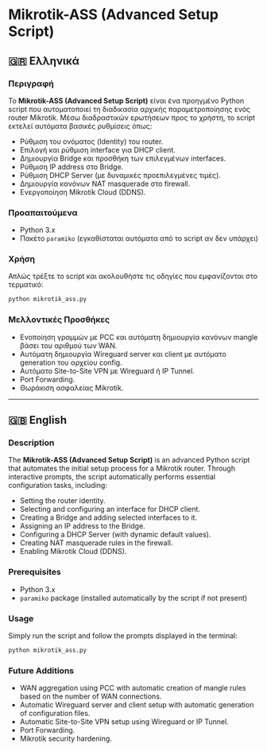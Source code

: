 # Mikrotik-ASS (Advanced Setup Script)

## 🇬🇷 Ελληνικά

### Περιγραφή
Το **Mikrotik-ASS (Advanced Setup Script)** είναι ένα προηγμένο Python script που αυτοματοποιεί τη διαδικασία αρχικής παραμετροποίησης ενός router Mikrotik. Μέσω διαδραστικών ερωτήσεων προς το χρήστη, το script εκτελεί αυτόματα βασικές ρυθμίσεις όπως:

- Ρύθμιση του ονόματος (Identity) του router.
- Επιλογή και ρύθμιση interface για DHCP client.
- Δημιουργία Bridge και προσθήκη των επιλεγμένων interfaces.
- Ρύθμιση IP address στο Bridge.
- Ρύθμιση DHCP Server (με δυναμικές προεπιλεγμένες τιμές).
- Δημιουργία κανόνων NAT masquerade στο firewall.
- Ενεργοποίηση Mikrotik Cloud (DDNS).

### Προαπαιτούμενα
- Python 3.x
- Πακέτο `paramiko` (εγκαθίσταται αυτόματα από το script αν δεν υπάρχει)

### Χρήση
Απλώς τρέξτε το script και ακολουθήστε τις οδηγίες που εμφανίζονται στο τερματικό:

```bash
python mikrotik_ass.py
```

### Μελλοντικές Προσθήκες
- Ενοποίηση γραμμών με PCC και αυτόματη δημιουργία κανόνων mangle βάσει του αριθμού των WAN.
- Αυτόματη δημιουργία Wireguard server και client με αυτόματο generation του αρχείου config.
- Αυτόματο Site-to-Site VPN με Wireguard ή IP Tunnel.
- Port Forwarding.
- Θωράκιση ασφαλείας Mikrotik.

---

## 🇬🇧 English

### Description
The **Mikrotik-ASS (Advanced Setup Script)** is an advanced Python script that automates the initial setup process for a Mikrotik router. Through interactive prompts, the script automatically performs essential configuration tasks, including:

- Setting the router identity.
- Selecting and configuring an interface for DHCP client.
- Creating a Bridge and adding selected interfaces to it.
- Assigning an IP address to the Bridge.
- Configuring a DHCP Server (with dynamic default values).
- Creating NAT masquerade rules in the firewall.
- Enabling Mikrotik Cloud (DDNS).

### Prerequisites
- Python 3.x
- `paramiko` package (installed automatically by the script if not present)

### Usage
Simply run the script and follow the prompts displayed in the terminal:

```bash
python mikrotik_ass.py
```

### Future Additions
- WAN aggregation using PCC with automatic creation of mangle rules based on the number of WAN connections.
- Automatic Wireguard server and client setup with automatic generation of configuration files.
- Automatic Site-to-Site VPN setup using Wireguard or IP Tunnel.
- Port Forwarding.
- Mikrotik security hardening.


